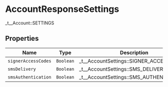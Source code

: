

# AccountResponseSettings

_t__Account::SETTINGS

## Properties

| Name | Type | Description | Notes |
|------------ | ------------- | ------------- | -------------|
| `signerAccessCodes` | ```Boolean``` |  _t__AccountSettings::SIGNER_ACCESS_CODES  |  |
| `smsDelivery` | ```Boolean``` |  _t__AccountSettings::SMS_DELIVERY  |  |
| `smsAuthentication` | ```Boolean``` |  _t__AccountSettings::SMS_AUTHENTICATION  |  |



